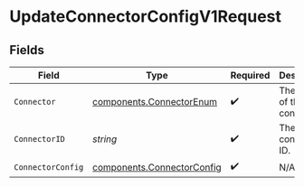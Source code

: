 # UpdateConnectorConfigV1Request


## Fields

| Field                                                                    | Type                                                                     | Required                                                                 | Description                                                              | Example                                                                  |
| ------------------------------------------------------------------------ | ------------------------------------------------------------------------ | ------------------------------------------------------------------------ | ------------------------------------------------------------------------ | ------------------------------------------------------------------------ |
| `Connector`                                                              | [components.ConnectorEnum](../../models/components/connectorenum.md)     | :heavy_check_mark:                                                       | The name of the connector.                                               |                                                                          |
| `ConnectorID`                                                            | *string*                                                                 | :heavy_check_mark:                                                       | The connector ID.                                                        | XXX                                                                      |
| `ConnectorConfig`                                                        | [components.ConnectorConfig](../../models/components/connectorconfig.md) | :heavy_check_mark:                                                       | N/A                                                                      |                                                                          |